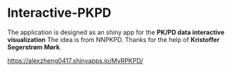 # <span style="color:#033572">
# Interactive-PKPD

The application is designed as an shiny app for the **PK/PD data interactive visualization**
The idea is from NNPKPD. 
Thanks for the help of **Kristoffer Segerstrøm Mørk**.

https://alexzheng0417.shinyapps.io/MyRPKPD/
